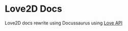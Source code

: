# Love2D Docs

Love2D docs rewrite using Docussaurus using [Love API](https://github.com/love2d-community/love-api)
